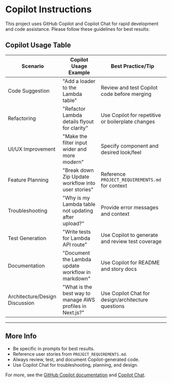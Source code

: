 
# Copilot Instructions

This project uses GitHub Copilot and Copilot Chat for rapid development and code assistance. Please follow these guidelines for best results:

## Copilot Usage Table

| Scenario                        | Copilot Usage Example                                              | Best Practice/Tip                                  |
|----------------------------------|--------------------------------------------------------------------|----------------------------------------------------|
| Code Suggestion                  | "Add a loader to the Lambda table"                                | Review and test Copilot code before merging         |
| Refactoring                      | "Refactor Lambda details flyout for clarity"                      | Use Copilot for repetitive or boilerplate changes   |
| UI/UX Improvement                | "Make the filter input wider and more modern"                     | Specify component and desired look/feel             |
| Feature Planning                 | "Break down Zip Update workflow into user stories"                | Reference `PROJECT_REQUIREMENTS.md` for context     |
| Troubleshooting                  | "Why is my Lambda table not updating after upload?"               | Provide error messages and context                  |
| Test Generation                  | "Write tests for Lambda API route"                                | Use Copilot to generate and review test coverage    |
| Documentation                    | "Document the Lambda update workflow in markdown"                 | Use Copilot for README and story docs               |
| Architecture/Design Discussion   | "What is the best way to manage AWS profiles in Next.js?"         | Use Copilot Chat for design/architecture questions  |

---

## More Info

- Be specific in prompts for best results.
- Reference user stories from `PROJECT_REQUIREMENTS.md`.
- Always review, test, and document Copilot-generated code.
- Use Copilot Chat for troubleshooting, planning, and design.

For more, see the [GitHub Copilot documentation](https://docs.github.com/en/copilot) and [Copilot Chat](https://docs.github.com/en/copilot/copilot-chat/about-copilot-chat).
